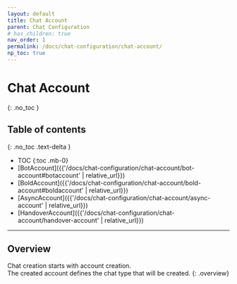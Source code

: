 ```yaml
---
layout: default
title: Chat Account
parent: Chat Configuration
# has_children: true
nav_order: 1
permalink: /docs/chat-configuration/chat-account/
np_toc: true
---
```


# Chat Account
{: .no_toc }

## Table of contents
{: .no_toc .text-delta }

- TOC
{:toc .mb-0}
- [BotAccount]({{'/docs/chat-configuration/chat-account/bot-account#botaccount' | relative_url}})
- [BoldAccount]({{'/docs/chat-configuration/chat-account/bold-account#boldaccount' | relative_url}})
- [AsyncAccount]({{'/docs/chat-configuration/chat-account/async-account' | relative_url}})
- [HandoverAccount]({{'/docs/chat-configuration/chat-account/handover-account' | relative_url}})

---

## Overview
Chat creation starts with account creation.   
The created account defines the chat type that will be created.
{: .overview}
